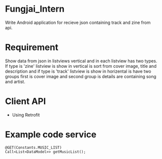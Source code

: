 # Fungjai_Intern
Write Android application for recieve json containing track and zine from api.

# Requirement
Show data from json in listviews vertical and in each listview has two types. If type is 'zine' listview is show in vertical is sort from cover image, title and description and if type is 'track' listview is show in horizental is have two groups first is cover image and second group is details are containing song and artist.

# Client API
- Using Retrofit

# Example code service
```
@GET(Constants.MUSIC_LIST)
Call<List<DataModel>> getMusicList();
```
